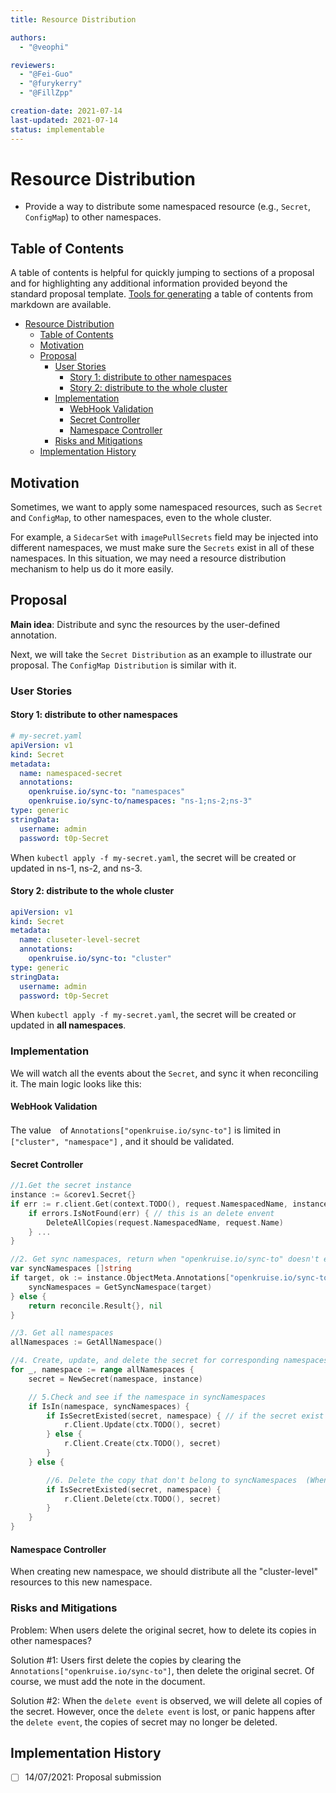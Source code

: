 ```yaml
---
title: Resource Distribution

authors:
  - "@veophi"

reviewers:
  - "@Fei-Guo"
  - "@furykerry"
  - "@FillZpp"

creation-date: 2021-07-14
last-updated: 2021-07-14
status: implementable
---
```


# Resource Distribution
- Provide a way to distribute some namespaced resource (e.g., `Secret`, `ConfigMap`) to other namespaces.

## Table of Contents
A table of contents is helpful for quickly jumping to sections of a proposal and for highlighting
any additional information provided beyond the standard proposal template.
[Tools for generating](https://github.com/ekalinin/github-markdown-toc) a table of contents from markdown are available.

- [Resource Distribution](#resource-distribution)
  - [Table of Contents](#table-of-contents)
  - [Motivation](#motivation)
  - [Proposal](#proposal)
    - [User Stories](#user-stories)
      - [Story 1: distribute to other namespaces](#story-1-distribute-to-other-namespaces)
      - [Story 2: distribute to the whole cluster](#story-2-distribute-to-the-whole-cluster)
    - [Implementation](#implementation)
      - [WebHook Validation](#webhook-validation)
      - [Secret Controller](#secret-controller)
      - [Namespace Controller](#namespace-controller)
    - [Risks and Mitigations](#risks-and-mitigations)
  - [Implementation History](#implementation-history)

## Motivation
Sometimes, we want to apply some namespaced resources, such as `Secret` and `ConfigMap`,  to other namespaces, even to the whole cluster.

For example, a `SidecarSet` with `imagePullSecrets` field may be injected into different namespaces, we must make sure the `Secrets` exist in all of these namespaces.
In this situation, we may need a resource distribution mechanism to help us do it more easily.

## Proposal
**Main idea**: Distribute and sync the resources by the user-defined annotation.

Next, we will take the `Secret Distribution` as an example to illustrate our proposal.
The `ConfigMap Distribution` is similar with it.

### User Stories
#### Story 1: distribute to other namespaces
```yaml
# my-secret.yaml
apiVersion: v1
kind: Secret
metadata:
  name: namespaced-secret
  annotations:
    openkruise.io/sync-to: "namespaces"
    openkruise.io/sync-to/namespaces: "ns-1;ns-2;ns-3"
type: generic
stringData:
  username: admin
  password: t0p-Secret
```
When `kubectl apply -f my-secret.yaml`,  the secret will be created or updated in ns-1, ns-2, and ns-3.
#### Story 2: distribute to the whole cluster
```yaml
apiVersion: v1
kind: Secret
metadata:
  name: cluseter-level-secret
  annotations:
    openkruise.io/sync-to: "cluster"
type: generic
stringData:
  username: admin
  password: t0p-Secret
```
When `kubectl apply -f my-secret.yaml`,  the secret will be created or updated in **all namespaces**.

### Implementation
We will watch all the events about the `Secret`, and sync it when reconciling it.
The main logic looks like this:

#### WebHook Validation
The value　of `Annotations["openkruise.io/sync-to"]` is limited in `["cluster", "namespace"]` , and it should be validated.

#### Secret Controller
```go
//1.Get the secret instance
instance := &corev1.Secret{}
if err := r.client.Get(context.TODO(), request.NamespacedName, instance); err != nil {
	if errors.IsNotFound(err) { // this is an delete envent
		DeleteAllCopies(request.NamespacedName, request.Name)
	} ...
}

//2. Get sync namespaces, return when "openkruise.io/sync-to" doesn't exist
var syncNamespaces []string
if target, ok := instance.ObjectMeta.Annotations["openkruise.io/sync-to"]; ok {
	syncNamespaces = GetSyncNamespace(target)
} else {
	return reconcile.Result{}, nil
}

//3. Get all namespaces
allNamespaces := GetAllNamespace()

//4. Create, update, and delete the secret for corresponding namespaces
for _, namespace := range allNamespaces {
	secret = NewSecret(namespace, instance)

	// 5.Check and see if the namespace in syncNamespaces
	if IsIn(namespace, syncNamespaces) {
		if IsSecretExisted(secret, namespace) { // if the secret exist in the namespace
			r.Client.Update(ctx.TODO(), secret)
		} else {
			r.Client.Create(ctx.TODO(), secret)
		}
	} else {

		//6. Delete the copy that don't belong to syncNamespaces  (When the namespace is deleted in the `Annotations`)
		if IsSecretExisted(secret, namespace) {
			r.Client.Delete(ctx.TODO(), secret)
		}
	}
}
```

#### Namespace Controller
When creating new namespace, we should distribute all the "cluster-level" resources to this new namespace.

### Risks and Mitigations
Problem: When users delete the original secret, how to delete its copies in other namespaces?

Solution #1: Users first delete the copies by clearing the `Annotations["openkruise.io/sync-to"]`, then delete the original secret. Of course, we must add the note in the document.

Solution #2: When the `delete event` is observed, we will delete all copies of the secret.
However, once the `delete event` is lost, or panic happens after the `delete event`,  the copies of secret may no longer be deleted.

## Implementation History
- [ ] 14/07/2021: Proposal submission

